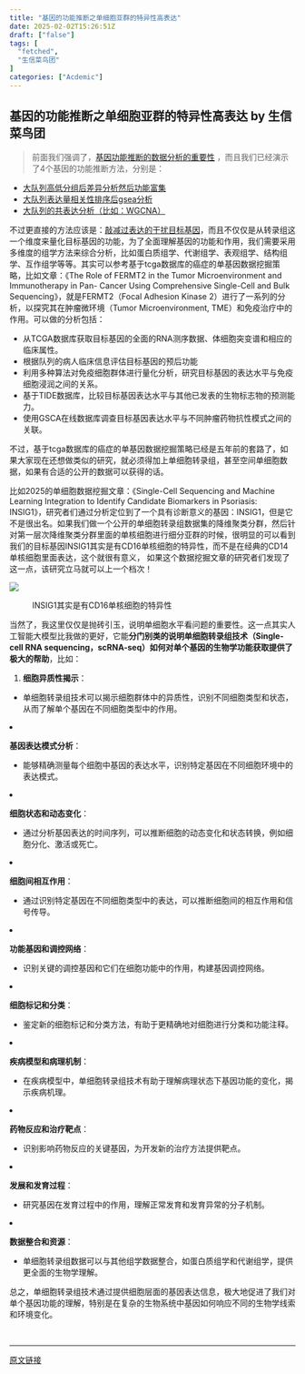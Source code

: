 ```yaml
---
title: "基因的功能推断之单细胞亚群的特异性高表达"
date: 2025-02-02T15:26:51Z
draft: ["false"]
tags: [
  "fetched",
  "生信菜鸟团"
]
categories: ["Acdemic"]
---
```

基因的功能推断之单细胞亚群的特异性高表达 by 生信菜鸟团
------
<div><section data-tool="mdnice编辑器" data-website="https://www.mdnice.com"><blockquote data-tool="mdnice编辑器"><span></span><p>前面我们强调了，<a href="https://mp.weixin.qq.com/s?__biz=MzUzMTEwODk0Ng==&amp;mid=2247531313&amp;idx=1&amp;sn=b794ca61a735be428cffd770920e66b5&amp;scene=21#wechat_redirect" data-linktype="2">基因功能推断的数据分析的重要性</a> ，而且我们已经演示了4个基因的功能推断方法，分别是：</p></blockquote><ul data-tool="mdnice编辑器"><li><section><a href="https://mp.weixin.qq.com/s?__biz=MzUzMTEwODk0Ng==&amp;mid=2247531325&amp;idx=1&amp;sn=5f621cf997250f3c46da562644a53cc0&amp;scene=21#wechat_redirect" data-linktype="2">大队列高低分组后差异分析然后功能富集</a></section></li><li><section><a href="https://mp.weixin.qq.com/s?__biz=MzUzMTEwODk0Ng==&amp;mid=2247531333&amp;idx=1&amp;sn=9594e51d7324708a16ca9591b3d86ce7&amp;scene=21#wechat_redirect" data-linktype="2">大队列表达量相关性排序后gsea分析</a></section></li><li><section><a href="https://mp.weixin.qq.com/s?__biz=MzUzMTEwODk0Ng==&amp;mid=2247531339&amp;idx=1&amp;sn=7154eead30014adddc6c35eb2c4c2f77&amp;scene=21#wechat_redirect" data-linktype="2">大队列的共表达分析（比如：WGCNA）</a></section></li></ul><p data-tool="mdnice编辑器">不过更直接的方法应该是：<a href="https://mp.weixin.qq.com/s?__biz=MzUzMTEwODk0Ng==&amp;mid=2247531349&amp;idx=1&amp;sn=f6cfaee77aac49c199160fb7949c0366&amp;scene=21#wechat_redirect" data-linktype="2">敲减过表达的干扰目标基因</a>，而且不仅仅是从转录组这一个维度来量化目标基因的功能，为了全面理解基因的功能和作用，我们需要采用多维度的组学方法来综合分析，比如蛋白质组学、代谢组学、表观组学、结构组学、互作组学等等。其实可以参考基于tcga数据库的癌症的单基因数据挖掘策略，比如文章：《The Role of FERMT2 in the Tumor Microenvironment and Immunotherapy in Pan- Cancer Using Comprehensive Single-Cell and Bulk Sequencing》，就是FERMT2（Focal Adhesion Kinase 2）进行了一系列的分析，以探究其在肿瘤微环境（Tumor Microenvironment, TME）和免疫治疗中的作用。可以做的分析包括：</p><ul data-tool="mdnice编辑器"><li><section>从TCGA数据库获取目标基因的全面的RNA测序数据、体细胞突变谱和相应的临床属性。</section></li><li><section>根据队列的病人临床信息评估目标基因的预后功能</section></li><li><section>利用多种算法对免疫细胞群体进行量化分析，研究目标基因的表达水平与免疫细胞浸润之间的关系。</section></li><li><section>基于TIDE数据库，比较目标基因表达水平与其他已发表的生物标志物的预测能力。</section></li><li><section>使用GSCA在线数据库调查目标基因表达水平与不同肿瘤药物抗性模式之间的关联。</section></li></ul><p data-tool="mdnice编辑器">不过，基于tcga数据库的癌症的单基因数据挖掘策略已经是五年前的套路了，如果大家现在还想做类似的研究，就必须得加上单细胞转录组，甚至空间单细胞数据，如果有合适的公开的数据可以获得的话。</p><p data-tool="mdnice编辑器">比如2025的单细胞数据挖掘文章：《Single-Cell Sequencing and Machine Learning Integration to Identify Candidate Biomarkers in Psoriasis: INSIG1》，研究者们通过分析定位到了一个具有诊断意义的基因：INSIG1，但是它不是很出名。如果我们做一个公开的单细胞转录组数据集的降维聚类分群，然后针对第一层次降维聚类分群里面的单核细胞进行细分亚群的时候，很明显的可以看到我们的目标基因INSIG1其实是有CD16单核细胞的特异性，而不是在经典的CD14单核细胞里面表达，这个就很有意义， 如果这个数据挖掘文章的研究者们发现了这一点，该研究立马就可以上一个档次！</p><p><img data-galleryid="" data-imgfileid="100047708" data-ratio="0.4479638009049774" data-s="300,640" data-src="https://mmbiz.qpic.cn/mmbiz_png/iaRJcrq2Los9Kysnwlg9e4qhDo6NzhVR5SoBibUESnKpEJCP6oboqWLuRrXQcCqJmnxNkJgI6IwqF0vMj4Gt1BiaA/640?wx_fmt=png&amp;from=appmsg" data-type="png" data-w="1326" src="https://mmbiz.qpic.cn/mmbiz_png/iaRJcrq2Los9Kysnwlg9e4qhDo6NzhVR5SoBibUESnKpEJCP6oboqWLuRrXQcCqJmnxNkJgI6IwqF0vMj4Gt1BiaA/640?wx_fmt=png&amp;from=appmsg"></p><figure data-tool="mdnice编辑器"><figcaption>INSIG1其实是有CD16单核细胞的特异性</figcaption></figure><p data-tool="mdnice编辑器">当然了，我这里仅仅是抛砖引玉，说明单细胞水平看问题的重要性。这一点其实人工智能大模型比我做的更好，它能<strong>分门别类的说明单细胞转录组技术（Single-cell RNA sequencing，scRNA-seq）如何对单个基因的生物学功能获取提供了极大的帮助</strong>，比如：</p><ol data-tool="mdnice编辑器"><li><section><p><strong>细胞异质性揭示</strong>：</p></section></li></ol><ul><li><section>单细胞转录组技术可以揭示细胞群体中的异质性，识别不同细胞类型和状态，从而了解单个基因在不同细胞类型中的作用。</section></li></ul><li><section><p><strong>基因表达模式分析</strong>：</p></section></li><ul><li><section>能够精确测量每个细胞中基因的表达水平，识别特定基因在不同细胞环境中的表达模式。</section></li></ul><li><section><p><strong>细胞状态和动态变化</strong>：</p></section></li><ul><li><section>通过分析基因表达的时间序列，可以推断细胞的动态变化和状态转换，例如细胞分化、激活或死亡。</section></li></ul><li><section><p><strong>细胞间相互作用</strong>：</p></section></li><ul><li><section>通过识别特定基因在不同细胞类型中的表达，可以推断细胞间的相互作用和信号传导。</section></li></ul><li><section><p><strong>功能基因和调控网络</strong>：</p></section></li><ul><li><section>识别关键的调控基因和它们在细胞功能中的作用，构建基因调控网络。</section></li></ul><li><section><p><strong>细胞标记和分类</strong>：</p></section></li><ul><li><section>鉴定新的细胞标记和分类方法，有助于更精确地对细胞进行分类和功能注释。</section></li></ul><li><section><p><strong>疾病模型和病理机制</strong>：</p></section></li><ul><li><section>在疾病模型中，单细胞转录组技术有助于理解病理状态下基因功能的变化，揭示疾病机理。</section></li></ul><li><section><p><strong>药物反应和治疗靶点</strong>：</p></section></li><ul><li><section>识别影响药物反应的关键基因，为开发新的治疗方法提供靶点。</section></li></ul><li><section><p><strong>发展和发育过程</strong>：</p></section></li><ul><li><section>研究基因在发育过程中的作用，理解正常发育和发育异常的分子机制。</section></li></ul><li><section><p><strong>数据整合和资源</strong>：</p></section></li><ul><li><section>单细胞转录组数据可以与其他组学数据整合，如蛋白质组学和代谢组学，提供更全面的生物学理解。</section></li></ul><p data-tool="mdnice编辑器">总之，单细胞转录组技术通过提供细胞层面的基因表达信息，极大地促进了我们对单个基因功能的理解，特别是在复杂的生物系统中基因如何响应不同的生物学线索和环境变化。</p></section><p><br></p><p><mp-style-type data-value="10000"></mp-style-type></p></div>  
<hr>
<a href="https://mp.weixin.qq.com/s/QPM_cY4yDOVc3Bjfn99ETA",target="_blank" rel="noopener noreferrer">原文链接</a>
